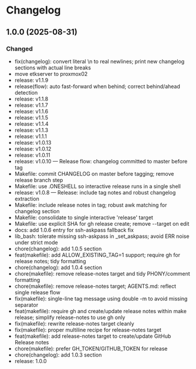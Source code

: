 # Changelog

## 1.0.0 (2025-08-31)

### Changed
- fix(changelog): convert literal \n to real newlines; print new changelog sections with actual line breaks
- move etkserver to proxmox02
- release: v1.1.9
- release(flow): auto fast-forward when behind; correct behind/ahead detection
- release: v1.1.8
- release: v1.1.7
- release: v1.1.6
- release: v1.1.5
- release: v1.1.4
- release: v1.1.3
- release: v1.1.1
- release: v1.0.13
- release: v1.0.12
- release: v1.0.11
- release: v1.0.10 — Release flow: changelog committed to master before tag
- Makefile: commit CHANGELOG on master before tagging; remove release branch step
- Makefile: use .ONESHELL so interactive release runs in a single shell
- release: v1.0.8 — Release: include tag notes and robust changelog extraction
- Makefile: include release notes in tag; robust awk matching for changelog section
- Makefile: consolidate to single interactive 'release' target
- Makefile: use explicit SHA for gh release create; remove --target on edit
- docs: add 1.0.6 entry for ssh-askpass fallback fix
- lib_bash: tolerate missing ssh-askpass in _set_askpass; avoid ERR noise under strict mode
- chore(changelog): add 1.0.5 section
- feat(makefile): add ALLOW_EXISTING_TAG=1 support; require gh for release notes; tidy formatting
- chore(changelog): add 1.0.4 section
- chore(makefile): remove release-notes target and tidy PHONY/comment formatting
- chore(makefile): remove release-notes target; AGENTS.md: reflect single release flow
- fix(makefile): single-line tag message using double -m to avoid missing separator
- feat(makefile): require gh and create/update release notes within make release; simplify release-notes to use gh only
- fix(makefile): rewrite release-notes target cleanly
- fix(makefile): proper multiline recipe for release-notes target
- feat(makefile): add release-notes target to create/update GitHub Release notes
- chore(makefile): prefer GH_TOKEN/GITHUB_TOKEN for release
- chore(changelog): add 1.0.3 section
- release: 1.0.0


